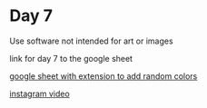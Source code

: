 # Day 7

Use software not intended for art or images

link for day 7 to the google sheet

[google sheet with extension to add random colors](https://docs.google.com/spreadsheets/d/1_qjWHpUlCmgvyW7DlBEX4PDSoeRkPgpAXtcJPBhGbVA/edit?usp=sharing)

[instagram video](https://www.instagram.com/reel/DEhbdAotdFI/?utm_source=ig_web_copy_link&igsh=MzRlODBiNWFlZA==)
